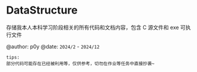 # DataStructure

存储我本人本科学习阶段相关的所有代码和文档内容，包含 C 源文件和 exe 可执行文件

@author: p0y
@date: `2024/2` - `2024/12`

```
tips:
部分代码可能存在已经被利用等，仅供参考，切勿在作业等任务中直接抄袭~
```
